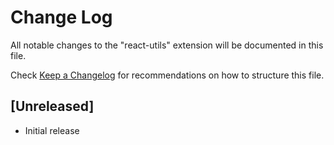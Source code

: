 # Change Log

All notable changes to the "react-utils" extension will be documented in this file.

Check [Keep a Changelog](http://keepachangelog.com/) for recommendations on how to structure this file.

## [Unreleased]

- Initial release
